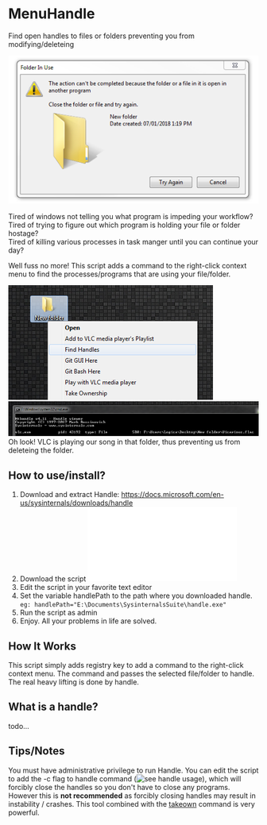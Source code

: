 # MenuHandle
Find open handles to files or folders preventing you from modifying/deleteing

![](/docs/folder%20in%20use.PNG)

Tired of windows not telling you what program is impeding your workflow? </br>
Tired of trying to figure out which program is holding your file or folder hostage? </br>
Tired of killing various processes in task manger until you can continue your day? </br>

Well fuss no more! This script adds a command to the right-click context menu to find the processes/programs that are using your file/folder.

![](/docs/menu%20command.PNG)
![](/docs/handle.PNG)
Oh look! VLC is playing our song in that folder, thus preventing us from deleteing the folder.

## How to use/install?    
1. Download and extract Handle: https://docs.microsoft.com/en-us/sysinternals/downloads/handle    
2. Download the script ![handle menu command.bat](handle%20menu%20command.bat)   
3. Edit the script in your favorite text editor    
4. Set the variable handlePath to the path where you downloaded handle. </br>
   ``` eg: handlePath="E:\Documents\SysinternalsSuite\handle.exe" ```
5. Run the script as admin    
6. Enjoy. All your problems in life are solved.

## How It Works
This script simply adds registry key to add a command to the right-click context menu. The command and passes the selected file/folder to handle. The real heavy lifting is done by handle.


## What is a handle? 
todo...

## Tips/Notes
You must have administrative privilege to run Handle.
You can edit the script to add the -c flag to handle command (![see handle usage](https://docs.microsoft.com/en-us/sysinternals/downloads/handle#usage)), which will forcibly close the handles so you don't have to close any programs. However this is **not recommended** as forcibly closing handles may result in instability / crashes.
This tool combined with the [takeown](https://gist.github.com/0XDE57/38957c935788926416ba20b6bec6fa43) command is very powerful.

